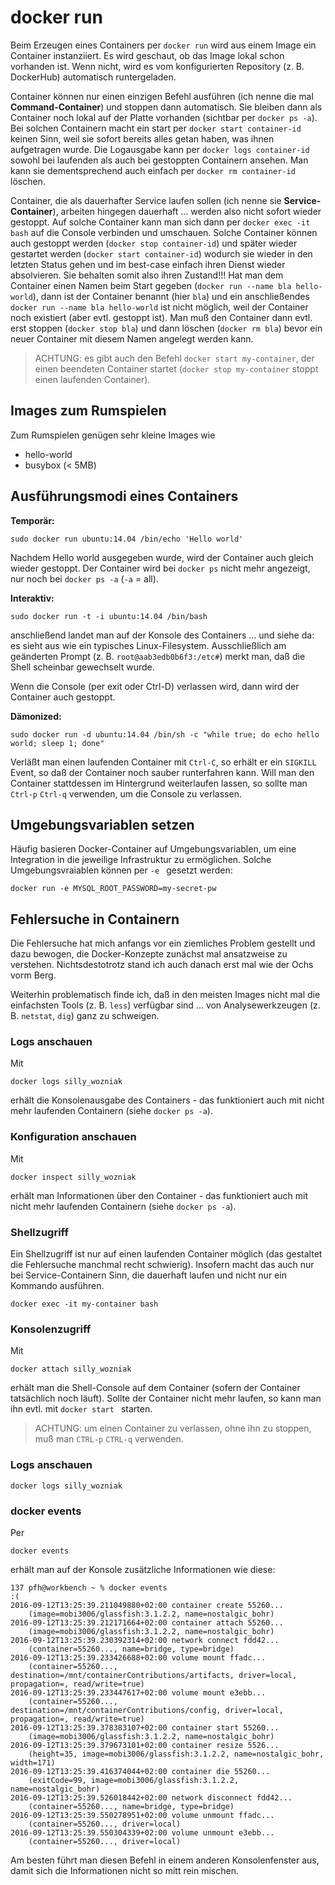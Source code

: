 # docker run
Beim Erzeugen eines Containers per ``docker run`` wird aus einem Image ein Container instanziiert. Es wird geschaut, ob das Image lokal schon vorhanden ist. Wenn nicht, wird es vom konfigurierten Repository (z. B. DockerHub) automatisch runtergeladen.

Container können nur einen einzigen Befehl ausführen (ich nenne die mal **Command-Container**) und stoppen dann automatisch. Sie bleiben dann als Container noch lokal auf der Platte vorhanden (sichtbar per ``docker ps -a``). Bei solchen Containern macht ein start per ``docker start container-id`` keinen Sinn, weil sie sofort bereits alles getan haben, was ihnen aufgetragen wurde. Die Logausgabe kann per ``docker logs container-id`` sowohl bei laufenden als auch bei gestoppten Containern ansehen. Man kann sie dementsprechend auch einfach per ``docker rm container-id`` löschen.

Container, die als dauerhafter Service laufen sollen (ich nenne sie **Service-Container**), arbeiten hingegen dauerhaft ... werden also nicht sofort wieder gestoppt. Auf solche Container kann man sich dann per ``docker exec -it bash`` auf die Console verbinden und umschauen. Solche Container können auch gestoppt werden (``docker stop container-id``) und später wieder gestartet werden (``docker start container-id``) wodurch sie wieder in den letzten Status gehen und im best-case einfach ihren Dienst wieder absolvieren. Sie behalten somit also ihren Zustand!!! Hat man dem Container einen Namen beim Start gegeben (``docker run --name bla hello-world``), dann ist der Container benannt (hier ``bla``) und ein anschließendes ``docker run --name bla hello-world`` ist nicht möglich, weil der Container noch existiert (aber evtl. gestoppt ist). Man muß den Container dann evtl. erst stoppen (``docker stop bla``) und dann löschen (``docker rm bla``) bevor ein neuer Container mit diesem Namen angelegt werden kann.

>ACHTUNG: es gibt auch den Befehl ``docker start my-container``, der einen beendeten Container startet (``docker stop my-container`` stoppt einen laufenden Container).

## Images zum Rumspielen
Zum Rumspielen genügen sehr kleine Images wie

* hello-world
* busybox (< 5MB)

## Ausführungsmodi eines Containers

**Temporär:**
```
sudo docker run ubuntu:14.04 /bin/echo 'Hello world'
``` 

Nachdem Hello world ausgegeben wurde, wird der Container auch gleich wieder gestoppt. Der Container wird bei ``docker ps`` nicht mehr angezeigt, nur noch bei ``docker ps -a`` (``-a`` = all).

**Interaktiv:**
```
sudo docker run -t -i ubuntu:14.04 /bin/bash
```

anschließend landet man auf der Konsole des Containers ... und siehe da: es sieht aus wie ein typisches Linux-Filesystem. Ausschließlich am geänderten Prompt (z. B. ``root@aab3edb0b6f3:/etc#``) merkt man, daß die Shell scheinbar gewechselt wurde.

Wenn die Console (per exit oder Ctrl-D) verlassen wird, dann wird der Container auch gestoppt.

**Dämonized:**
```
sudo docker run -d ubuntu:14.04 /bin/sh -c "while true; do echo hello world; sleep 1; done"
```

Verläßt man einen laufenden Container mit ``Ctrl-C``, so erhält er ein ``SIGKILL`` Event, so daß der Container noch sauber runterfahren kann. Will man den Container stattdessen im Hintergrund weiterlaufen lassen, so sollte man ``Ctrl-p`` ``Ctrl-q`` verwenden, um die Console zu verlassen.

## Umgebungsvariablen setzen
Häufig basieren Docker-Container auf Umgebungsvariablen, um eine Integration in die jeweilige Infrastruktur zu ermöglichen. Solche Umgebungsvraiablen können per ``-e `` gesetzt werden:

```
docker run -e MYSQL_ROOT_PASSWORD=my-secret-pw
```

## Fehlersuche in Containern
Die Fehlersuche hat mich anfangs vor ein ziemliches Problem gestellt und dazu bewogen, die Docker-Konzepte zunächst mal ansatzweise zu verstehen. Nichtsdestotrotz stand ich auch danach erst mal wie der Ochs vorm Berg.

Weiterhin problematisch finde ich, daß in den meisten Images nicht mal die einfachsten Tools (z. B. ``less``) verfügbar sind ... von Analysewerkzeugen (z. B. ``netstat``, ``dig``) ganz zu schweigen. 

### Logs anschauen
Mit 

```
docker logs silly_wozniak
```

erhält die Konsolenausgabe des Containers - das funktioniert auch mit nicht mehr laufenden Containern (siehe ``docker ps -a``).

### Konfiguration anschauen
Mit 

```
docker inspect silly_wozniak
```

erhält man Informationen über den Container - das funktioniert auch mit nicht mehr laufenden Containern (siehe ``docker ps -a``).

### Shellzugriff
Ein Shellzugriff ist nur auf einen laufenden Container möglich (das gestaltet die Fehlersuche manchmal recht schwierig). Insofern macht das auch nur bei Service-Containern Sinn, die dauerhaft laufen und nicht nur ein Kommando ausführen.

```
docker exec -it my-container bash
```

### Konsolenzugriff
Mit 

```
docker attach silly_wozniak
```

erhält man die Shell-Console auf dem Container (sofern der Container tatsächlich noch läuft). Sollte der Container nicht mehr laufen, so  kann man ihn evtl. mit ``docker start `` starten.

>ACHTUNG: um einen Container zu verlassen, ohne ihn zu stoppen, muß man ``CTRL-p`` ``CTRL-q`` verwenden.

### Logs anschauen
```
docker logs silly_wozniak
```

### docker events
Per 

```
docker events
```

erhält man auf der Konsole zusätzliche Informationen wie diese:

```
137 pfh@workbench ~ % docker events                                                                                                                                     :(
2016-09-12T13:25:39.211049880+02:00 container create 55260... 
	(image=mobi3006/glassfish:3.1.2.2, name=nostalgic_bohr)
2016-09-12T13:25:39.212171664+02:00 container attach 55260... 
	(image=mobi3006/glassfish:3.1.2.2, name=nostalgic_bohr)
2016-09-12T13:25:39.230392314+02:00 network connect fdd42... 
	(container=55260..., name=bridge, type=bridge)
2016-09-12T13:25:39.233426688+02:00 volume mount ffadc... 
	(container=55260..., destination=/mnt/containerContributions/artifacts, driver=local, propagation=, read/write=true)
2016-09-12T13:25:39.233447617+02:00 volume mount e3ebb... 
	(container=55260..., destination=/mnt/containerContributions/config, driver=local, propagation=, read/write=true)
2016-09-12T13:25:39.378383107+02:00 container start 55260... 
	(image=mobi3006/glassfish:3.1.2.2, name=nostalgic_bohr)
2016-09-12T13:25:39.379673101+02:00 container resize 5526... 
	(height=35, image=mobi3006/glassfish:3.1.2.2, name=nostalgic_bohr, width=171)
2016-09-12T13:25:39.416374044+02:00 container die 55260... 
	(exitCode=99, image=mobi3006/glassfish:3.1.2.2, name=nostalgic_bohr)
2016-09-12T13:25:39.526018442+02:00 network disconnect fdd42... 
	(container=55260..., name=bridge, type=bridge)
2016-09-12T13:25:39.550278951+02:00 volume unmount ffadc... 
	(container=55260..., driver=local)
2016-09-12T13:25:39.550304339+02:00 volume unmount e3ebb... 
	(container=55260..., driver=local)
```

 Am besten führt man diesen Befehl in einem anderen Konsolenfenster aus, damit sich die Informationen nicht so mitt rein mischen.



